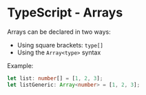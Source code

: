 # TypeScript - Arrays

Arrays can be declared in two ways:

- Using square brackets: `type[]`
- Using the `Array<type>` syntax

Example:

```typescript
let list: number[] = [1, 2, 3];
let listGeneric: Array<number> = [1, 2, 3];
```
